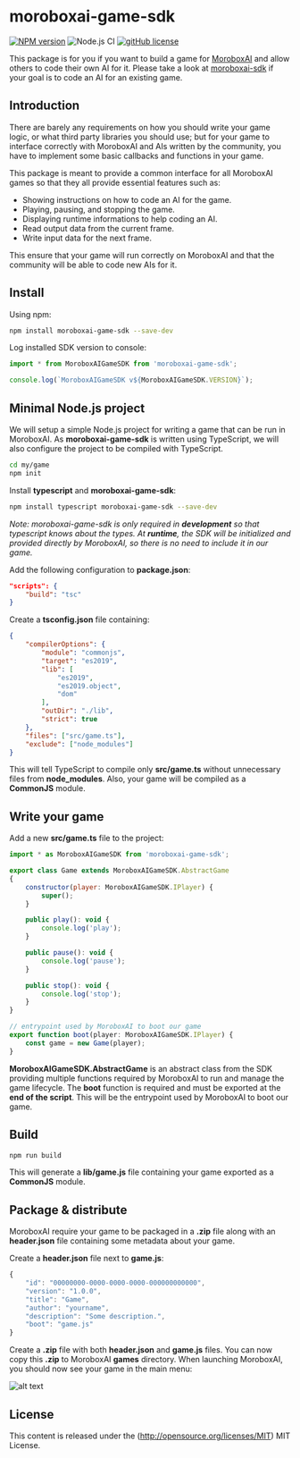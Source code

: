 # moroboxai-game-sdk

[![NPM version](https://img.shields.io/npm/v/moroboxai-game-sdk.svg)](https://www.npmjs.com/package/moroboxai-game-sdk)
![Node.js CI](https://github.com/moroboxai/moroboxai-game-sdk/workflows/Node.js%20CI/badge.svg)
[![gitHub license](https://img.shields.io/badge/license-MIT-blue.svg)](https://github.com/moroboxai/moroboxai-game-sdk/blob/master/LICENSE)

This package is for you if you want to build a game for [MoroboxAI](https://github.com/moroboxai/moroboxai) and allow others to code their own AI for it.
Please take a look at [moroboxai-sdk](https://github.com/moroboxai/moroboxai-sdk) if your goal is to code an AI for an existing game.

## Introduction

There are barely any requirements on how you should write your game logic, or what third party libraries you should use; but for your game to interface
correctly with MoroboxAI and AIs written by the community, you have to implement some basic callbacks and functions in your game.

This package is meant to provide a common interface for all MoroboxAI games so that they all provide essential features such as:

  * Showing instructions on how to code an AI for the game.
  * Playing, pausing, and stopping the game.
  * Displaying runtime informations to help coding an AI.
  * Read output data from the current frame.
  * Write input data for the next frame.

This ensure that your game will run correctly on MoroboxAI and that the community will be able to code new AIs for it.

## Install

Using npm:

```bash
npm install moroboxai-game-sdk --save-dev
```

Log installed SDK version to console:

```js
import * from MoroboxAIGameSDK from 'moroboxai-game-sdk';

console.log(`MoroboxAIGameSDK v${MoroboxAIGameSDK.VERSION}`);
```

## Minimal Node.js project

We will setup a simple Node.js project for writing a game that can be run in MoroboxAI.
As **moroboxai-game-sdk** is written using TypeScript, we will also configure the project
to be compiled with TypeScript.

```bash
cd my/game
npm init
```

Install **typescript** and **moroboxai-game-sdk**:

```bash
npm install typescript moroboxai-game-sdk --save-dev
```

_Note: moroboxai-game-sdk is only required in **development** so that typescript knows about
the types. At **runtime**, the SDK will be initialized and provided directly by MoroboxAI, so there
is no need to include it in our game._

Add the following configuration to **package.json**:

```json
"scripts": {
    "build": "tsc"
}
```

Create a **tsconfig.json** file containing:

```json
{
    "compilerOptions": {
        "module": "commonjs",
        "target": "es2019",
        "lib": [
            "es2019",
            "es2019.object",
            "dom"
        ],
        "outDir": "./lib",
        "strict": true
    },
    "files": ["src/game.ts"],
    "exclude": ["node_modules"]
}
```

This will tell TypeScript to compile only **src/game.ts** without unnecessary files from **node_modules**.
Also, your game will be compiled as a **CommonJS** module.

## Write your game

Add a new **src/game.ts** file to the project:

```js
import * as MoroboxAIGameSDK from 'moroboxai-game-sdk';

export class Game extends MoroboxAIGameSDK.AbstractGame
{
    constructor(player: MoroboxAIGameSDK.IPlayer) {
        super();
    }

    public play(): void {
        console.log('play');
    }

    public pause(): void {
        console.log('pause');
    }

    public stop(): void {
        console.log('stop');
    }
}

// entrypoint used by MoroboxAI to boot our game
export function boot(player: MoroboxAIGameSDK.IPlayer) {
    const game = new Game(player);
}
```

**MoroboxAIGameSDK.AbstractGame** is an abstract class from the SDK providing multiple
functions required by MoroboxAI to run and manage the game lifecycle. The **boot**
function is required and must be exported at the **end of the script**. This will
be the entrypoint used by MoroboxAI to boot our game.

## Build

```bash
npm run build
```

This will generate a **lib/game.js** file containing your game exported as a **CommonJS** module.

## Package & distribute

MoroboxAI require your game to be packaged in a **.zip** file along with an **header.json** file containing
some metadata about your game.

Create a **header.json** file next to **game.js**:

```js
{
    "id": "00000000-0000-0000-0000-000000000000",
    "version": "1.0.0",
    "title": "Game",
    "author": "yourname",
    "description": "Some description.",
    "boot": "game.js"
}
```

Create a **.zip** file with both **header.json** and **game.js** files.
You can now copy this **.zip** to MoroboxAI **games** directory.
When launching MoroboxAI, you should now see your game in the main menu:

![alt text](../media/readme_package_moroboxai.png?raw=true)

## License

This content is released under the (http://opensource.org/licenses/MIT) MIT License.
